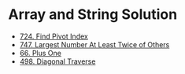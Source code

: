 # Array and String Solution

- [724. Find Pivot Index](./724_Find_Pivot_Index)
- [747. Largest Number At Least Twice of Others](./747_Largest_Number_At_Least_Twice_of_Others)
- [66. Plus One](./66_Plus_One)
- [498. Diagonal Traverse](./498_Diagonal_Traverse)